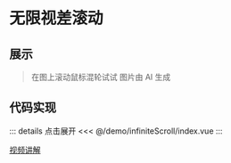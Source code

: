 # 无限视差滚动

## 展示

> 在图上滚动鼠标混轮试试 <span class="cor-tip">图片由 AI 生成</span>

<script setup>
import demo from "./index.vue"
</script>

<demo></demo>

## 代码实现

::: details 点击展开
<<< @/demo/infiniteScroll/index.vue
:::

[视频讲解](https://www.douyin.com/video/7236006961441934647)

